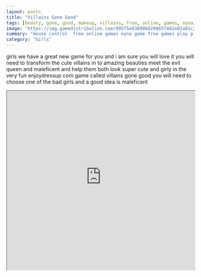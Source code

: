 ```yaml
---
layout: posts
title: "Villains Gone Good"
tags: [beauty, gone, good, makeup, villains, free, online, games, oyna, game, free, games, play, play, games]
image: "https://img.gamedistribution.com/995f5e03890b029865f402e83a81c29d.jpg"
summary: "mouse control  free online games oyna game free games play play games"
category: "Girls"
---
```


girls we have a great new game for you and i am sure you will love it you will need to transform the cute villains in to amazing beauties meet the evil queen and maleficent and help them both look super cute and girly in the very fun enjoydressup com game called villains gone good you will need to choose one of the bad girls and a good idea is maleficent

<iframe width="100%" height="480px;" src="https://flash.gamedistribution.com?game=995f5e03890b029865f402e83a81c29d"></iframe>